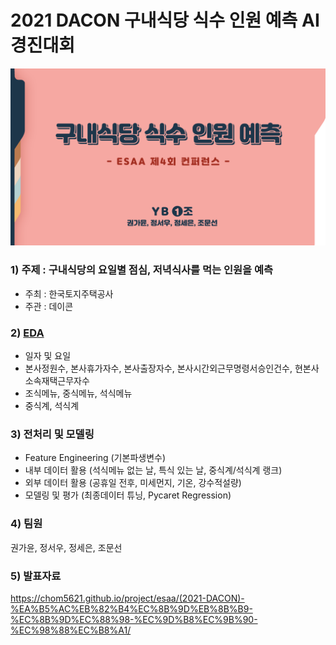 # 2021 DACON 구내식당 식수 인원 예측 AI 경진대회

![png](슬라이드1.png)

### 1) 주제 : 구내식당의 요일별 점심, 저녁식사를 먹는 인원을 예측
- 주최 : 한국토지주택공사
- 주관 : 데이콘

### 2) [EDA](https://github.com/chom5621/2021-DACON/blob/1dcbf64ad2941ea1e2ca5a108bfe166269ceb686/EDA.ipynb)
- 일자 및 요일
- 본사정원수, 본사휴가자수, 본사출장자수, 본사시간외근무명령서승인건수, 현본사소속재택근무자수
- 조식메뉴, 중식메뉴, 석식메뉴
- 중식계, 석식계    

### 3) 전처리 및 모델링
- Feature Engineering (기본파생변수)
- 내부 데이터 활용 (석식메뉴 없는 날, 특식 있는 날, 중식계/석식계 랭크)
- 외부 데이터 활용 (공휴일 전후, 미세먼지, 기온, 강수적설량)
- 모델링 및 평가 (최종데이터 튜닝, Pycaret Regression)

### 4) 팀원
권가윤, 정서우, 정세은, 조문선

### 5) 발표자료
<https://chom5621.github.io/project/esaa/(2021-DACON)-%EA%B5%AC%EB%82%B4%EC%8B%9D%EB%8B%B9-%EC%8B%9D%EC%88%98-%EC%9D%B8%EC%9B%90-%EC%98%88%EC%B8%A1/>
